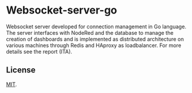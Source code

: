 # Websocket-server-go
 Websocket server developed for connection management in Go language.
 The server interfaces with NodeRed and the database to manage the creation of dashboards and is implemented as distributed architecture on various machines through    Redis and HAproxy as loadbalancer.
 For more details see the report (ITA).


## License
[MIT](https://choosealicense.com/licenses/mit/).
